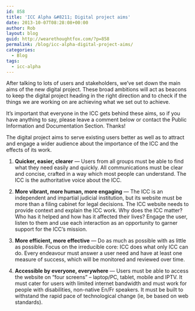 ```yaml
---
id: 858
title: 'ICC Alpha &#8211; Digital project aims'
date: 2013-10-07T08:28:08+00:00
author: Rob
layout: blog
guid: http://wearethoughtfox.com/?p=858
permalink: /blog/icc-alpha-digital-project-aims/
categories:
  - Blog
tags:
  - icc-alpha
---
```

After talking to lots of users and stakeholders, we&rsquo;ve set down the main aims of the new digital project. These broad ambitions will act as beacons to keep the digital project heading in the right direction and to check if the things we are working on are achieving what we set out to achieve.

It&rsquo;s important that everyone in the ICC gets behind these aims, so if you have anything to say, please leave a comment below or contact the Public Information and Documentation Section. Thanks!

The digital project aims to serve existing users better as well as to attract and engage a wider audience about the importance of the ICC and the effects of its work.

1. **Quicker, easier, clearer** — Users from all groups must be able to find what they need easily and quickly. All communications must be clear and concise, crafted in a way which most people can understand. The ICC is the authoritative voice about the ICC.

2. **More vibrant, more human, more engaging** — The ICC is an independent and impartial judicial institution, but its website must be more than a filing cabinet for legal decisions. The ICC website needs to provide context and explain the ICC work. Why does the ICC matter? Who has it helped and how has it affected their lives? Engage the user, listen to them and use each interaction as an opportunity to garner support for the ICC’s mission.

3. **More efficient, more effective** — Do as much as possible with as little as possible. Focus on the irreducible core: ICC does what only ICC can do. Every endeavour must answer a user need and have at least one measure of success, which will be monitored and reviewed over time.

4. **Accessible by everyone, everywhere** — Users must be able to access the website on “four screens” &#8211; laptop/PC, tablet, mobile and IPTV. It must cater for users with limited internet bandwidth and must work for people with disabilities, non-native En/Fr speakers. It must be built to withstand the rapid pace of technological change (ie, be based on web standards).
